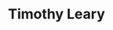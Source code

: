 ---
title: "Timothy Leary"
hashtag: "timothy-leary"
tags:
  - American
  - Psychonaut
  - Psychologist
  - Activist
  - Writer
  - Human Being
  - "the most dangerous man in America"
---